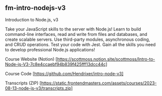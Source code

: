 ## fm-intro-nodejs-v3

Introduction to Node.js, v3

Take your JavaScript skills to the server with Node.js! Learn to build command-line interfaces, read and write from files and databases, and create scalable servers. Use third-party modules, asynchronous coding, and CRUD operations. Test your code with Jest. Gain all the skills you need to develop professional Node.js applications!

Course Website (Notion) [https://scottmoss.notion.site/scottmoss/Intro-to-Node-js-V3-7c8e4ccaebf94b839f425fff13dcc44c]

Course Code [https://github.com/Hendrixer/intro-node-v3]

Transcripts (ZIP) [https://static.frontendmasters.com/assets/courses/2023-08-13-node-js-v3/transcripts.zip]
